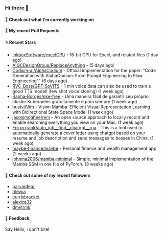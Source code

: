 ### Hi there 👋

#### 👷 Check out what I'm currently working on

#### 🔨 My recent Pull Requests


#### ⭐ Recent Stars

- [InkboxSoftware/excelCPU](https://github.com/InkboxSoftware/excelCPU) - 16-bit CPU for Excel, and related files (1 day ago)
- [AIGCDesignGroup/ReplaceAnything](https://github.com/AIGCDesignGroup/ReplaceAnything) -  (5 days ago)
- [Codium-ai/AlphaCodium](https://github.com/Codium-ai/AlphaCodium) - Official implementation for the paper: &#34;Code Generation with AlphaCodium: From Prompt Engineering to Flow Engineering&#34;&#34; (6 days ago)
- [RVC-Boss/GPT-SoVITS](https://github.com/RVC-Boss/GPT-SoVITS) - 1 min voice data can also be used to train a good TTS model! (few shot voice cloning) (1 week ago)
- [Rapha-Borges/oke-free](https://github.com/Rapha-Borges/oke-free) - Uma maneira fácil de garantir seu próprio cluster Kubernetes gratuitamente e para sempre (1 week ago)
- [hustvl/Vim](https://github.com/hustvl/Vim) - Vision Mamba: Efficient Visual Representation Learning with Bidirectional State Space Model (1 week ago)
- [jasonjmcghee/rem](https://github.com/jasonjmcghee/rem) - An open source approach to locally record and enable searching everything you view on your Mac. (1 week ago)
- [Frrrrrrrrank/auto_job__find__chatgpt__rpa](https://github.com/Frrrrrrrrank/auto_job__find__chatgpt__rpa) - This is a tool used to automatically generate a cover letter using chatgpt based on your resume and job description and send messages to bosses in China. (1 week ago)
- [maybe-finance/maybe](https://github.com/maybe-finance/maybe) - Personal finance and wealth management app (2 weeks ago)
- [johnma2006/mamba-minimal](https://github.com/johnma2006/mamba-minimal) - Simple, minimal implementation of the Mamba SSM in one file of PyTorch. (3 weeks ago)

#### 👯 Check out some of my recent followers

- [parvardegr](https://github.com/parvardegr)
- [rileyca](https://github.com/rileyca)
- [currlybracket](https://github.com/currlybracket)
- [alexica32](https://github.com/alexica32)
- [dmytrmk](https://github.com/dmytrmk)

#### 💬 Feedback

Say Hello, I don't bite!